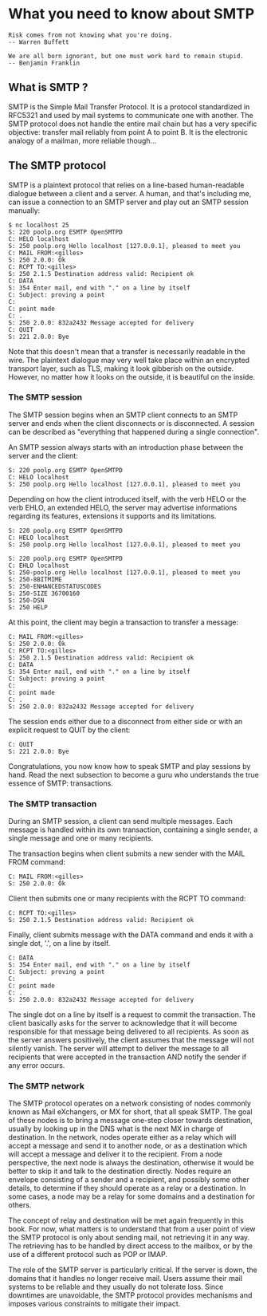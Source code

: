 # What you need to know about SMTP

    Risk comes from not knowing what you're doing.
    -- Warren Buffett

    We are all born ignorant, but one must work hard to remain stupid.
    -- Benjamin Franklin


## What is SMTP ?
SMTP is the Simple Mail Transfer Protocol.
It is a protocol standardized in RFC5321 and used by mail systems to communicate one with another.
The SMTP protocol does not handle the entire mail chain but has a very specific objective:
transfer mail reliably from point A to point B.
It is the electronic analogy of a mailman,
more reliable though...

## The SMTP protocol
SMTP is a plaintext protocol that relies on a line-based human-readable dialogue between a client and a server.
A human,
and that's including me,
can issue a connection to an SMTP server and play out an SMTP session manually:

```
$ nc localhost 25 
S: 220 poolp.org ESMTP OpenSMTPD
C: HELO localhost
S: 250 poolp.org Hello localhost [127.0.0.1], pleased to meet you
C: MAIL FROM:<gilles>
S: 250 2.0.0: Ok
C: RCPT TO:<gilles>
S: 250 2.1.5 Destination address valid: Recipient ok
C: DATA
S: 354 Enter mail, end with "." on a line by itself
C: Subject: proving a point
C: 
C: point made
C: .
S: 250 2.0.0: 832a2432 Message accepted for delivery
C: QUIT
S: 221 2.0.0: Bye
```

Note that this doesn't mean that a transfer is necessarily readable in the wire.
The plaintext dialogue may very well take place within an encrypted transport layer, such as TLS, making it look gibberish on the outside.
However,
no matter how it looks on the outside,
it is beautiful on the inside.


### The SMTP session
The SMTP session begins when an SMTP client connects to an SMTP server and ends when the client disconnects or is disconnected.
A session can be described as "everything that happened during a single connection".

An SMTP session always starts with an introduction phase between the server and the client:

```
S: 220 poolp.org ESMTP OpenSMTPD
C: HELO localhost
S: 250 poolp.org Hello localhost [127.0.0.1], pleased to meet you
```

Depending on how the client introduced itself,
with the verb HELO or the verb EHLO, an extended HELO,
the server may advertise informations regarding its features, extensions it supports and its limitations.

```
S: 220 poolp.org ESMTP OpenSMTPD
C: HELO localhost
S: 250 poolp.org Hello localhost [127.0.0.1], pleased to meet you

S: 220 poolp.org ESMTP OpenSMTPD
C: EHLO localhost
S: 250-poolp.org Hello localhost [127.0.0.1], pleased to meet you
S: 250-8BITMIME
S: 250-ENHANCEDSTATUSCODES
S: 250-SIZE 36700160
S: 250-DSN
S: 250 HELP
```

At this point,
the client may begin a transaction to transfer a message:

```
C: MAIL FROM:<gilles>
S: 250 2.0.0: Ok
C: RCPT TO:<gilles>
S: 250 2.1.5 Destination address valid: Recipient ok
C: DATA
S: 354 Enter mail, end with "." on a line by itself
C: Subject: proving a point
C: 
C: point made
C: .
S: 250 2.0.0: 832a2432 Message accepted for delivery
```

The session ends either due to a disconnect from either side or with an explicit request to QUIT by the client:
```
C: QUIT
S: 221 2.0.0: Bye
```

Congratulations,
you now know how to speak SMTP and play sessions by hand.
Read the next subsection to become a guru who understands the true essence of SMTP: transactions.


### The SMTP transaction
During an SMTP session, a client can send multiple messages.
Each message is handled within its own transaction,
containing a single sender, a single message and one or many recipients.

The transaction begins when client submits a new sender with the MAIL FROM command:

```
C: MAIL FROM:<gilles>
S: 250 2.0.0: Ok
```

Client then submits one or many recipients with the RCPT TO command:

```
C: RCPT TO:<gilles>
S: 250 2.1.5 Destination address valid: Recipient ok
```

Finally, client submits message with the DATA command and ends it with a single dot, '.', on a line by itself.

```
C: DATA
S: 354 Enter mail, end with "." on a line by itself
C: Subject: proving a point
C: 
C: point made
C: .
S: 250 2.0.0: 832a2432 Message accepted for delivery
```

The single dot on a line by itself is a request to commit the transaction.
The client basically asks for the server to acknowledge that it will become responsible for that message being delivered to all recipients.
As soon as the server answers positively,
the client assumes that the message will not silently vanish.
The server will attempt to deliver the message to all recipients that were accepted in the transaction AND notify the sender if any error occurs.


### The SMTP network
The SMTP protocol operates on a network consisting of nodes commonly known as Mail eXchangers,
or MX for short,
that all speak SMTP.
The goal of these nodes is to bring a message one-step closer towards destination,
usually by looking up in the DNS what is the next MX in charge of destination.
In the network,
nodes operate either as a relay which will accept a message and send it to another node,
or as a destination which will accept a message and deliver it to the recipient.
From a node perspective,
the next node is always the destination,
otherwise it would be better to skip it and talk to the destination directly.
Nodes require an envelope consisting of a sender and a recipient,
and possibly some other details,
to determine if they should operate as a relay or a destination.
In some cases,
a node may be a relay for some domains and a destination for others.

The concept of relay and destination will be met again frequently in this book.
For now,
what matters is to understand that from a user point of view the SMTP protocol is only about sending mail,
not retrieving it in any way.
The retrieving has to be handled by direct access to the mailbox,
or by the use of a different protocol such as POP or IMAP.

The role of the SMTP server is particularly critical.
If the server is down,
the domains that it handles no longer receive mail.
Users assume their mail systems to be reliable and they usually do not tolerate loss.
Since downtimes are unavoidable, the SMTP protocol provides mechanisms and imposes various constraints to mitigate their impact.

